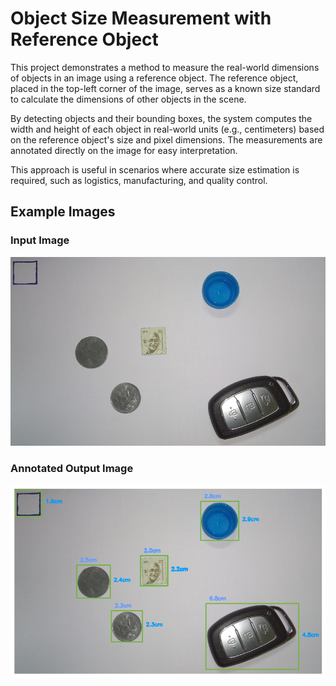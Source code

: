 # Object Size Measurement with Reference Object

This project demonstrates a method to measure the real-world dimensions of objects in an image using a reference object. The reference object, placed in the top-left corner of the image, serves as a known size standard to calculate the dimensions of other objects in the scene.

By detecting objects and their bounding boxes, the system computes the width and height of each object in real-world units (e.g., centimeters) based on the reference object's size and pixel dimensions. The measurements are annotated directly on the image for easy interpretation.

This approach is useful in scenarios where accurate size estimation is required, such as logistics, manufacturing, and quality control.

## Example Images

### Input Image
![Input Image](https://github.com/SaumyaMishra210/Object-size-measurement-with-reference-/blob/main/example_01.jpg)

### Annotated Output Image
![Annotated Output Image](https://github.com/SaumyaMishra210/Object-size-measurement-with-reference-/blob/main/output1.png)
